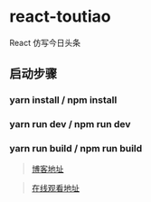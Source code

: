 # react-toutiao
React 仿写今日头条

## 启动步骤
  ### yarn install / npm install

  ### yarn run dev / npm run dev

  ### yarn run build / npm run build

> [博客地址](http://dzblog.cn/article/5aca31ccd0597d4709f5337a)

> [在线观看地址](http://dzblog.cn/cases/react-toutiao/index.html)